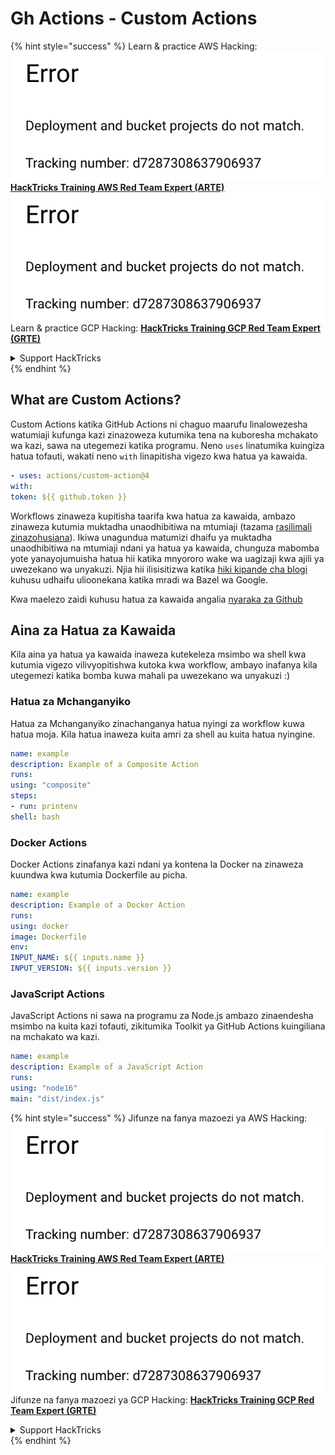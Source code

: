 # Gh Actions - Custom Actions

{% hint style="success" %}
Learn & practice AWS Hacking:<img src="../../../.gitbook/assets/image (1).png" alt="" data-size="line">[**HackTricks Training AWS Red Team Expert (ARTE)**](https://training.hacktricks.xyz/courses/arte)<img src="../../../.gitbook/assets/image (1).png" alt="" data-size="line">\
Learn & practice GCP Hacking: <img src="../../../.gitbook/assets/image (2).png" alt="" data-size="line">[**HackTricks Training GCP Red Team Expert (GRTE)**<img src="../../../.gitbook/assets/image (2).png" alt="" data-size="line">](https://training.hacktricks.xyz/courses/grte)

<details>

<summary>Support HackTricks</summary>

* Check the [**subscription plans**](https://github.com/sponsors/carlospolop)!
* **Join the** 💬 [**Discord group**](https://discord.gg/hRep4RUj7f) or the [**telegram group**](https://t.me/peass) or **follow** us on **Twitter** 🐦 [**@hacktricks\_live**](https://twitter.com/hacktricks\_live)**.**
* **Share hacking tricks by submitting PRs to the** [**HackTricks**](https://github.com/carlospolop/hacktricks) and [**HackTricks Cloud**](https://github.com/carlospolop/hacktricks-cloud) github repos.

</details>
{% endhint %}

## What are Custom Actions?

Custom Actions katika GitHub Actions ni chaguo maarufu linalowezesha watumiaji kufunga kazi zinazoweza kutumika tena na kuboresha mchakato wa kazi, sawa na utegemezi katika programu. Neno `uses` linatumika kuingiza hatua tofauti, wakati neno `with` linapitisha vigezo kwa hatua ya kawaida.
```yaml
- uses: actions/custom-action@4
with:
token: ${{ github.token }}
```
Workflows zinaweza kupitisha taarifa kwa hatua za kawaida, ambazo zinaweza kutumia muktadha unaodhibitiwa na mtumiaji (tazama [rasilimali zinazohusiana](/pentesting-ci-cd/github-security/abusing-github-actions/gh-actions-context-script-injections.md)). Ikiwa unagundua matumizi dhaifu ya muktadha unaodhibitiwa na mtumiaji ndani ya hatua ya kawaida, chunguza mabomba yote yanayojumuisha hatua hii katika mnyororo wake wa uagizaji kwa ajili ya uwezekano wa unyakuzi. Njia hii ilisisitizwa katika [hiki kipande cha blogi](https://cycode.com/blog/cycode-discovers-a-supply-chain-vulnerability-in-bazel/) kuhusu udhaifu ulioonekana katika mradi wa Bazel wa Google.

Kwa maelezo zaidi kuhusu hatua za kawaida angalia [nyaraka za Github](https://docs.github.com/en/actions/sharing-automations/creating-actions/about-custom-actions#about-custom-actions)

## Aina za Hatua za Kawaida

Kila aina ya hatua ya kawaida inaweza kutekeleza msimbo wa shell kwa kutumia vigezo vilivyopitishwa kutoka kwa workflow, ambayo inafanya kila utegemezi katika bomba kuwa mahali pa uwezekano wa unyakuzi :)

### Hatua za Mchanganyiko

Hatua za Mchanganyiko zinachanganya hatua nyingi za workflow kuwa hatua moja. Kila hatua inaweza kuita amri za shell au kuita hatua nyingine.
```yaml
name: example
description: Example of a Composite Action
runs:
using: "composite"
steps:
- run: printenv
shell: bash
```
### Docker Actions

Docker Actions zinafanya kazi ndani ya kontena la Docker na zinaweza kuundwa kwa kutumia Dockerfile au picha.
```yaml
name: example
description: Example of a Docker Action
runs:
using: docker
image: Dockerfile
env:
INPUT_NAME: ${{ inputs.name }}
INPUT_VERSION: ${{ inputs.version }}
```
### JavaScript Actions

JavaScript Actions ni sawa na programu za Node.js ambazo zinaendesha msimbo na kuita kazi tofauti, zikitumika Toolkit ya GitHub Actions kuingiliana na mchakato wa kazi.
```yaml
name: example
description: Example of a JavaScript Action
runs:
using: "node16"
main: "dist/index.js"
```
{% hint style="success" %}
Jifunze na fanya mazoezi ya AWS Hacking:<img src="../../../.gitbook/assets/image (1).png" alt="" data-size="line">[**HackTricks Training AWS Red Team Expert (ARTE)**](https://training.hacktricks.xyz/courses/arte)<img src="../../../.gitbook/assets/image (1).png" alt="" data-size="line">\
Jifunze na fanya mazoezi ya GCP Hacking: <img src="../../../.gitbook/assets/image (2).png" alt="" data-size="line">[**HackTricks Training GCP Red Team Expert (GRTE)**<img src="../../../.gitbook/assets/image (2).png" alt="" data-size="line">](https://training.hacktricks.xyz/courses/grte)

<details>

<summary>Support HackTricks</summary>

* Angalia [**mpango wa usajili**](https://github.com/sponsors/carlospolop)!
* **Jiunge na** 💬 [**kikundi cha Discord**](https://discord.gg/hRep4RUj7f) au [**kikundi cha telegram**](https://t.me/peass) au **tufuatilie** kwenye **Twitter** 🐦 [**@hacktricks\_live**](https://twitter.com/hacktricks\_live)**.**
* **Shiriki mbinu za hacking kwa kuwasilisha PRs kwa** [**HackTricks**](https://github.com/carlospolop/hacktricks) na [**HackTricks Cloud**](https://github.com/carlospolop/hacktricks-cloud) repos za github.

</details>
{% endhint %}
